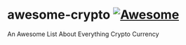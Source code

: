 # awesome-crypto [![Awesome](https://awesome.re/badge.svg)](https://awesome.re)

An Awesome List About Everything Crypto Currency
